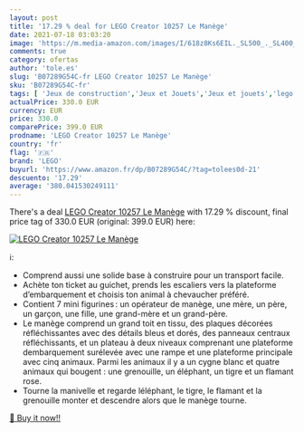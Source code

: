 ```yaml
---
layout: post
title: '17.29 % deal for LEGO Creator 10257 Le Manège'
date: 2021-07-18 03:03:20
image: 'https://m.media-amazon.com/images/I/618z8Ks6EIL._SL500_._SL400_.jpg'
comments: true
category: ofertas
author: 'tole.es'
slug: 'B07289G54C-fr LEGO Creator 10257 Le Manège'
sku: 'B07289G54C-fr'
tags: [ 'Jeux de construction','Jeux et Jouets','Jeux et jouets','lego', ]
actualPrice: 330.0 EUR
currency: EUR
price: 330.0
comparePrice: 399.0 EUR
prodname: 'LEGO Creator 10257 Le Manège'
country: 'fr'
flag: '🇫🇷'
brand: 'LEGO'
buyurl: 'https://www.amazon.fr/dp/B07289G54C/?tag=tolees0d-21'
descuento: '17.29'
average: '380.041530249111'
---
```


There's a deal [LEGO Creator 10257 Le Manège](https://www.amazon.fr/dp/B07289G54C/?tag=tolees0d-21)  with  17.29 % discount, final price tag of  330.0 EUR (original: 399.0 EUR) here:

[![LEGO Creator 10257 Le Manège](https://m.media-amazon.com/images/I/618z8Ks6EIL._SL500_._SL400_.jpg)](https://www.amazon.fr/dp/B07289G54C/?tag=tolees0d-21)

ℹ️:

- Comprend aussi une solide base à construire pour un transport facile.
- Achète ton ticket au guichet, prends les escaliers vers la plateforme d’embarquement et choisis ton animal à chevaucher préféré.
- Contient 7 mini figurines : un opérateur de manège, une mère, un père, un garçon, une fille, une grand-mère et un grand-père.
- Le manège comprend un grand toit en tissu, des plaques décorées réfléchissantes avec des détails bleus et dorés, des panneaux centraux réfléchissants, et un plateau à deux niveaux comprenant une plateforme dembarquement surélevée avec une rampe et une plateforme principale avec cinq animaux. Parmi les animaux il y a un cygne blanc et quatre animaux qui bougent : une grenouille, un éléphant, un tigre et un flamant rose.
- Tourne la manivelle et regarde léléphant, le tigre, le flamant et la grenouille monter et descendre alors que le manège tourne.

[🛒 Buy it now!!](https://www.amazon.fr/dp/B07289G54C/?tag=tolees0d-21)
